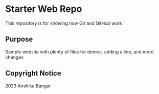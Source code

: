 # Starter Web Repo

This repository is for showing how Git and GitHub work

## Purpose

Sample website with plenty of files for demos. adding a line, and more changes

## Copyright Notice

2023 Anshika.Bangar